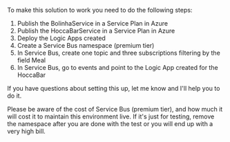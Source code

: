 To make this solution to work you need to do the following steps:
1. Publish the BolinhaService in a Service Plan in Azure
2. Publish the HoccaBarService in a Service Plan in Azure
3. Deploy the Logic Apps created
4. Create a Service Bus namespace (premium tier)
5. In Service Bus, create one topic and three subscriptions filtering by the field Meal
6. In Service Bus, go to events and point to the Logic App created for the HoccaBar

If you have questions about setting this up, let me know and I'll help you to do it.

Please be aware of the cost of Service Bus (premium tier), and how much it will cost it to maintain this environment live. If it's just for testing, remove the namespace after you are done with the test or you will end up with a very high bill.
